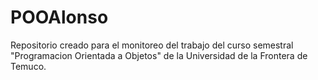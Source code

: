 # POOAlonso
Repositorio creado para el monitoreo del trabajo del curso semestral "Programacion Orientada a Objetos" de la Universidad de la Frontera de Temuco.

